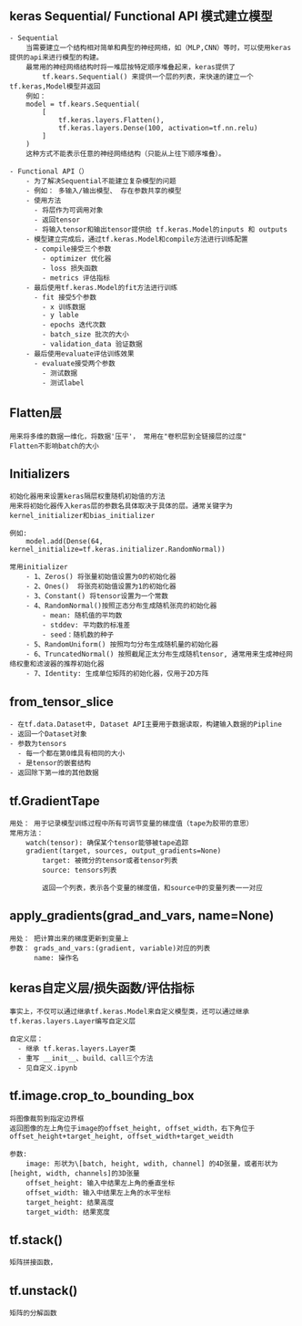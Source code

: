 ## keras Sequential/ Functional API 模式建立模型

    - Sequential
        当需要建立一个结构相对简单和典型的神经网络，如（MLP,CNN）等时，可以使用keras提供的api来进行模型的构建。
        最常用的神经网络结构时将一堆层按特定顺序堆叠起来，keras提供了
            tf.kears.Sequential() 来提供一个层的列表，来快速的建立一个tf.keras,Model模型并返回
        例如：
        model = tf.kears.Sequential(
            [
                tf.keras.layers.Flatten(),
                tf.keras.layers.Dense(100, activation=tf.nn.relu)
            ]
        )
        这种方式不能表示任意的神经网络结构（只能从上往下顺序堆叠）。

    - Functional API（）
        - 为了解决Sequential不能建立复杂模型的问题
        - 例如： 多输入/输出模型、 存在参数共享的模型
        - 使用方法
          - 将层作为可调用对象
          - 返回tensor
          - 将输入tensor和输出tensor提供给 tf.keras.Model的inputs 和 outputs
        - 模型建立完成后，通过tf.keras.Model和compile方法进行训练配置
          - compile接受三个参数
            - optimizer 优化器
            - loss 损失函数
            - metrics 评估指标
        - 最后使用tf.keras.Model的fit方法进行训练
          - fit 接受5个参数
            - x 训练数据
            - y lable
            - epochs 迭代次数
            - batch_size 批次的大小
            - validation_data 验证数据
        - 最后使用evaluate评估训练效果
          - evaluate接受两个参数
            - 测试数据
            - 测试label
    

## Flatten层
    用来将多维的数据一维化，将数据'压平'， 常用在"卷积层到全链接层的过度"
    Flatten不影响batch的大小

## Initializers
    初始化器用来设置keras隔层权重随机初始值的方法
    用来将初始化器传入keras层的参数名具体取决于具体的层。通常关键字为kernel_initializer和bias_initializer

    例如:
        model.add(Dense(64, kernel_initialize=tf.keras.initializer.RandomNormal))
    
    常用initializer
        - 1、Zeros() 将张量初始值设置为0的初始化器
        - 2、Ones()  将张亮初始值设置为1的初始化器
        - 3、Constant() 将tensor设置为一个常数
        - 4、RandomNormal()按照正态分布生成随机张亮的初始化器
            - mean: 随机值的平均数
            - stddev: 平均数的标准差
            - seed：随机数的种子
        - 5、RandomUniform() 按照均匀分布生成随机量的初始化器
        - 6、TruncatedNormal() 按照截尾正太分布生成随机tensor, 通常用来生成神经网络权重和滤波器的推荐初始化器
        - 7、Identity: 生成单位矩阵的初始化器，仅用于2D方阵
  
## from_tensor_slice
    - 在tf.data.Dataset中, Dataset API主要用于数据读取，构建输入数据的Pipline
    - 返回一个Dataset对象
    - 参数为tensors
      - 每一个都在第0维具有相同的大小
      - 是tensor的嵌套结构
    - 返回除下第一维的其他数据

## tf.GradientTape
    用处： 用于记录模型训练过程中所有可调节变量的梯度值（tape为胶带的意思）
    常用方法： 
        watch(tensor): 确保某个tensor能够被tape追踪
        gradient(target, sources, output_gradients=None)
            target: 被微分的tensor或者tensor列表
            source: tensors列表

            返回一个列表，表示各个变量的梯度值，和source中的变量列表一一对应

## apply_gradients(grad_and_vars, name=None)
    用处： 把计算出来的梯度更新到变量上
    参数： grads_and_vars:(gradient, variable)对应的列表
          name: 操作名
          


## keras自定义层/损失函数/评估指标
    事实上，不仅可以通过继承tf.keras.Model来自定义模型类，还可以通过继承tf.keras.layers.Layer编写自定义层

    自定义层：
      - 继承 tf.keras.layers.Layer类
      - 重写 __init__、build、call三个方法
      - 见自定义.ipynb

## tf.image.crop_to_bounding_box
    将图像裁剪到指定边界框
    返回图像的左上角位于image的offset_height, offset_width，右下角位于offset_height+target_height, offset_width+target_weidth

    参数:
        image: 形状为\[batch, height, wdith, channel] 的4D张量，或者形状为[height, width, channels]的3D张量 
        offset_height: 输入中结果左上角的垂直坐标
        offset_width: 输入中结果左上角的水平坐标
        target_height: 结果高度
        target_width: 结果宽度

## tf.stack()
    矩阵拼接函数，

## tf.unstack()
    矩阵的分解函数